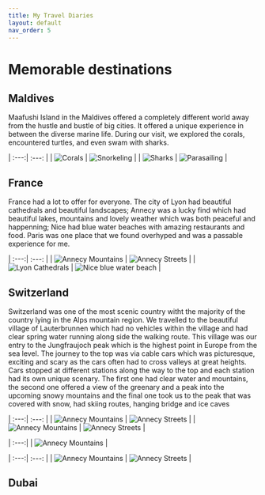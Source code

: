 ```yaml
---
title: My Travel Diaries
layout: default
nav_order: 5
---
```


# Memorable destinations


## Maldives

Maafushi Island in the Maldives offered a completely different world away from the hustle and bustle of big cities. It offered a unique experience in between the diverse marine life. During our visit, we explored the corals, encountered turtles, and even swam with sharks.

| :---:| :---: |
| ![Corals](photos/corals.JPG) | ![Snorkeling](photos/turtles.JPG)  |
| ![Sharks](photos/sharks.png) | ![Parasailing](photos/parasailing2.png) | 


## France
France had a lot to offer for everyone. The city of Lyon had beautiful cathedrals and beautiful landscapes; Annecy was a lucky find which had beautiful lakes, mountains and lovely weather which was both peaceful and happenning; Nice had blue water beaches with amazing restaurants and food. Paris was one place that we found overhyped and was a passable experience for me.

| :---:| :---: |
| ![Annecy Mountains](photos/france/annecy_mountains.jpg) | ![Annecy Streets](photos/france/annecy_streets.jpg) |
| ![Lyon Cathedrals](photos/france/lyon_cathedrals.jpg) | ![Nice blue water beach](photos/france/nice_beach.jpg) | 


## Switzerland
Switzerland was one of the most scenic country witht the majority of the country lying in the Alps mountain region. We travelled to the beautiful village of Lauterbrunnen which had no vehicles within the village and had clear spring water running along side the walking route. This village was our entry to the Jungfraujoch peak which is the highest point in Europe from the sea level. The journey to the top was via cable cars which was picturesque, exciting and scary as the cars often had to cross valleys at great heights. Cars stopped at different stations along the way to the top and each station had its own unique scenary. The first one had clear water and mountains, the second one offered a view of the greenary and a peak into the upcoming snowy mountains and the final one took us to the peak that was covered with snow, had skiing routes, hanging bridge and ice caves

| :---:| :---: |
| ![Annecy Mountains](photos/switzerland/lauterbraunen.jpg) | ![Annecy Streets](photos/switzerland/cable_rides.jpg) |
| ![Annecy Mountains](photos/switzerland/level1.jpg) | ![Annecy Streets](photos/switzerland/level1_house.jpg) |

| :---:|
| ![Annecy Mountains](photos/switzerland/panaromic_top.jpg) |

| :---:| :---: |
| ![Annecy Mountains](photos/switzerland/mountain.jpg) | ![Annecy Streets](photos/switzerland/ice_cave.jpg) |



## Dubai

